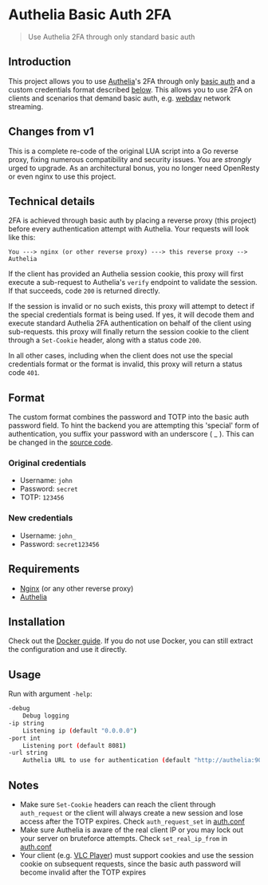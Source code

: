 # Authelia Basic Auth 2FA
> Use Authelia 2FA through only standard basic auth

## Introduction
This project allows you to use [Authelia](https://github.com/authelia/authelia)'s 2FA through only [basic auth](https://developer.mozilla.org/en-US/docs/Web/HTTP/Authentication) and a
custom credentials format described [below](#format). This allows you to use 2FA on clients and scenarios
that demand basic auth, e.g. [webdav](https://en.wikipedia.org/wiki/WebDAV) network streaming.

## Changes from v1
This is a complete re-code of the original LUA script into a Go reverse proxy, fixing numerous compatibility and security issues. You are _strongly_ urged to upgrade. As an architectural bonus, you no longer need OpenResty or even nginx to use this project.

## Technical details
2FA is achieved through basic auth by placing a reverse proxy (this project) before every authentication attempt with Authelia. Your requests will look like this:
```
You ---> nginx (or other reverse proxy) ---> this reverse proxy --> Authelia
```

If the client has provided an Authelia session cookie, this proxy will first execute a sub-request to Authelia's `verify` endpoint to validate the session. If that succeeds, code `200` is returned directly.

If the session is invalid or no such exists, this proxy will attempt to detect if the special credentials format is being used. If yes, it will decode them and execute standard Authelia 2FA authentication on behalf of the client using sub-requests. this proxy will finally return the session cookie to the client through a `Set-Cookie` header, along with a status code `200`.

In all other cases, including when the client does not use the special credentials format or the format is invalid, this proxy will return a status code `401`.

## Format
The custom format combines the password and TOTP into the basic auth password field. To hint the backend you are attempting this 'special' form of authentication, you suffix your password with an underscore ( _ ). This can be changed in the [source code](credentials.go).

### Original credentials
- Username: `john`
- Password: `secret`
- TOTP: `123456`

### New credentials
- Username: `john_`
- Password: `secret123456`

## Requirements
- [Nginx](https://www.nginx.com/) (or any other reverse proxy)
- [Authelia](https://github.com/authelia/authelia)

## Installation
Check out the [Docker guide](docker). If you do not use Docker, you can still extract the configuration and use it directly.

## Usage
Run with argument `-help`:
```bash
-debug
    Debug logging
-ip string
    Listening ip (default "0.0.0.0")
-port int
    Listening port (default 8081)
-url string
    Authelia URL to use for authentication (default "http://authelia:9091")
```

## Notes
- Make sure `Set-Cookie` headers can reach the client through `auth_request` or the client will always create a new session and lose access after the TOTP expires. Check `auth_request_set` in [auth.conf](auth.conf)
- Make sure Authelia is aware of the real client IP or you may lock out your server on bruteforce attempts. Check `set_real_ip_from` in [auth.conf](auth.conf)
- Your client (e.g. [VLC Player](https://www.videolan.org/vlc/)) must support cookies and use the session cookie on subsequent requests, since the basic auth password will become invalid after the TOTP expires
